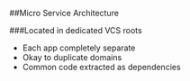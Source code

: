 ##Micro Service Architecture

###Located in dedicated VCS roots

* Each app completely separate
* Okay to duplicate domains
* Common code extracted as dependencies
